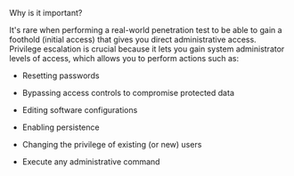 Why is it important?

It's rare when performing a real-world penetration test to be able to gain a foothold (initial access) that gives you direct administrative access. Privilege escalation is crucial because it lets you gain system administrator levels of access, which allows you to perform actions such as:

- Resetting passwords  
    
- Bypassing access controls to compromise protected data
- Editing software configurations
- Enabling persistence
- Changing the privilege of existing (or new) users
- Execute any administrative command